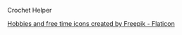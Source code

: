 Crochet Helper

<a href="https://www.flaticon.com/free-icons/hobbies-and-free-time" title="hobbies and free time icons">Hobbies and free time icons created by 
Freepik - Flaticon</a>

